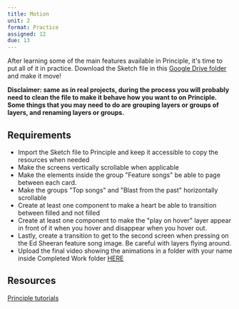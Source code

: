 ```yaml
---
title: Motion
unit: 2
format: Practice
assigned: 12
due: 13
---
```

After learning some of the main features available in Principle, it's time to put all of it in practice. Download the Sketch file in this [Google Drive folder](https://drive.google.com/drive/folders/15MLy7o5rbB5r0ywceUscN53rqmnuTKUG) and make it move!

**Disclaimer: same as in real projects, during the process you will probably need to clean the file to make it behave how you want to on Principle. Some things that you may need to do are grouping layers or groups of layers, and renaming layers or groups.**

Requirements
--------

- Import the Sketch file to Principle and keep it accessible to copy the resources when needed
- Make the screens vertically scrollable when applicable
- Make the elements inside the group "Feature songs" be able to page between each card.
- Make the groups "Top songs" and "Blast from the past" horizontally scrollable
- Create at least one component to make a heart be able to transition between filled and not filled
- Create at least one component to make the "play on hover" layer appear in front of it when you hover and disappear when you hover out.
- Lastly, create a transition to get to the second screen when pressing on the Ed Sheeran feature song image. Be careful with layers flying around.
- Upload the final video showing the animations in a folder with your name inside Completed Work folder [HERE](https://drive.google.com/drive/folders/15MLy7o5rbB5r0ywceUscN53rqmnuTKUG)

Resources
--------
[Principle tutorials](https://principleformac.com/tutorial.html#scrolling-tabs)
